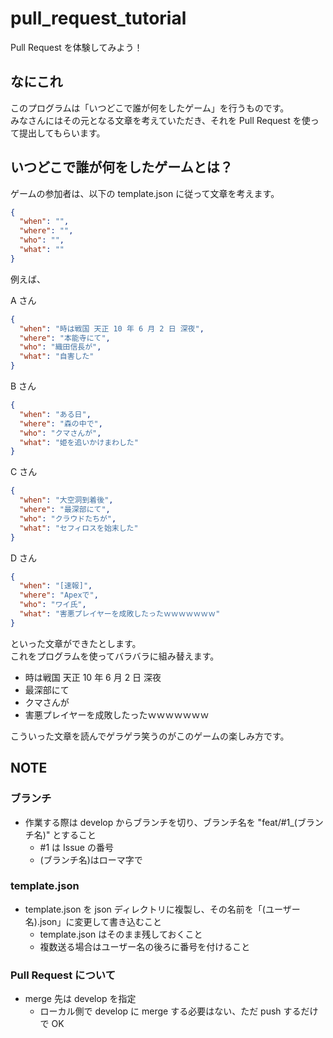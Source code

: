 # pull_request_tutorial

Pull Request を体験してみよう！

## なにこれ

このプログラムは「いつどこで誰が何をしたゲーム」を行うものです。  
みなさんにはその元となる文章を考えていただき、それを Pull Request を使って提出してもらいます。

## いつどこで誰が何をしたゲームとは？

ゲームの参加者は、以下の template.json に従って文章を考えます。

```json
{
  "when": "",
  "where": "",
  "who": "",
  "what": ""
}
```

例えば、

A さん

```json
{
  "when": "時は戦国 天正 10 年 6 月 2 日 深夜",
  "where": "本能寺にて",
  "who": "織田信長が",
  "what": "自害した"
}
```

B さん

```json
{
  "when": "ある日",
  "where": "森の中で",
  "who": "クマさんが",
  "what": "姫を追いかけまわした"
}
```

C さん

```json
{
  "when": "大空洞到着後",
  "where": "最深部にて",
  "who": "クラウドたちが",
  "what": "セフィロスを始末した"
}
```

D さん

```json
{
  "when": "[速報]",
  "where": "Apexで",
  "who": "ワイ氏",
  "what": "害悪プレイヤーを成敗したったｗｗｗｗｗｗｗ"
}
```

といった文章ができたとします。  
これをプログラムを使ってバラバラに組み替えます。

- 時は戦国 天正 10 年 6 月 2 日 深夜
- 最深部にて
- クマさんが
- 害悪プレイヤーを成敗したったｗｗｗｗｗｗｗ

こういった文章を読んでゲラゲラ笑うのがこのゲームの楽しみ方です。

## NOTE

### ブランチ

- 作業する際は develop からブランチを切り、ブランチ名を "feat/#1\_(ブランチ名)" とすること
  - #1 は Issue の番号
  - (ブランチ名)はローマ字で

### template.json

- template.json を json ディレクトリに複製し、その名前を「(ユーザー名).json」に変更して書き込むこと
  - template.json はそのまま残しておくこと
  - 複数送る場合はユーザー名の後ろに番号を付けること

### Pull Request について

- merge 先は develop を指定
  - ローカル側で develop に merge する必要はない、ただ push するだけで OK
